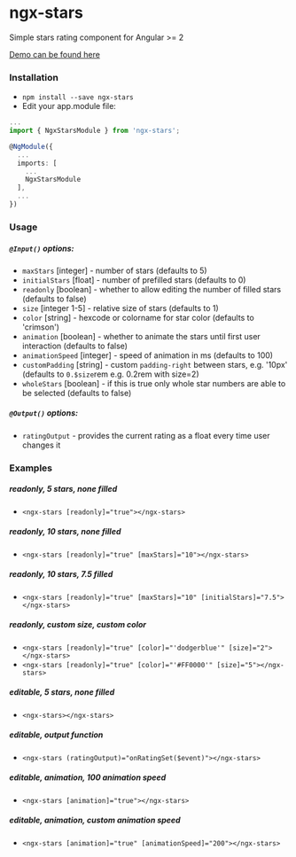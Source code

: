 # ngx-stars

Simple stars rating component for Angular >= 2

[Demo can be found here](https://hughjdavey.github.io/ngx-stars)

### Installation

* `npm install --save ngx-stars`
* Edit your app.module file:

``` typescript
...
import { NgxStarsModule } from 'ngx-stars';

@NgModule({
  ...
  imports: [
    ...
    NgxStarsModule
  ],
  ...
})
```

### Usage

##### `@Input()` options:

* `maxStars` [integer] - number of stars (defaults to 5)
* `initialStars` [float] - number of prefilled stars (defaults to 0)
* `readonly` [boolean] - whether to allow editing the number of filled stars (defaults to false)
* `size` [integer 1-5] - relative size of stars (defaults to 1)
* `color` [string] - hexcode or colorname for star color (defaults to 'crimson')
* `animation` [boolean] - whether to animate the stars until first user interaction (defaults to false)
* `animationSpeed` [integer] - speed of animation in ms (defaults to 100)
* `customPadding` [string] - custom `padding-right` between stars, e.g. '10px' (defaults to `0.$size`rem e.g. 0.2rem with size=2)
* `wholeStars` [boolean] - if this is true only whole star numbers are able to be selected (defaults to false)

##### `@Output()` options:

* `ratingOutput` - provides the current rating as a float every time user changes it

### Examples

##### readonly, 5 stars, none filled
* `<ngx-stars [readonly]="true"></ngx-stars>`

##### readonly, 10 stars, none filled
* `<ngx-stars [readonly]="true" [maxStars]="10"></ngx-stars>`

##### readonly, 10 stars, 7.5 filled
* `<ngx-stars [readonly]="true" [maxStars]="10" [initialStars]="7.5"></ngx-stars>`

##### readonly, custom size, custom color
* `<ngx-stars [readonly]="true" [color]="'dodgerblue'" [size]="2"></ngx-stars>`
* `<ngx-stars [readonly]="true" [color]="'#FF0000'" [size]="5"></ngx-stars>`

##### editable, 5 stars, none filled
* `<ngx-stars></ngx-stars>`

##### editable, output function
* `<ngx-stars (ratingOutput)="onRatingSet($event)"></ngx-stars>`

##### editable, animation, 100 animation speed
* `<ngx-stars [animation]="true"></ngx-stars>`

##### editable, animation, custom animation speed
* `<ngx-stars [animation]="true" [animationSpeed]="200"></ngx-stars>`
